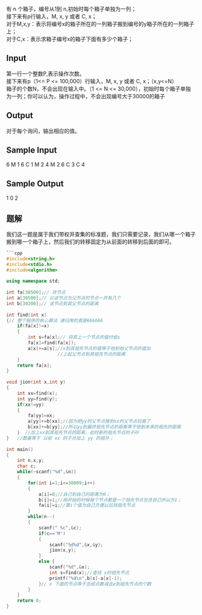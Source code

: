 有 n 个箱子，编号从1到 n,初始时每个箱子单独为一列；  
接下来有p行输入，M, x, y 或者 C, x；  
对于M,x,y：表示将编号x的箱子所在的一列箱子搬到编号的y箱子所在的一列箱子上；  
对于C,x：表示求箱子编号x的箱子下面有多少个箱子；

## Input

第一行一个整数P,表示操作次数。  
接下来有p（1<= P <= 100,000）行输入，M, x, y 或者 C, x；（x,y<=N）  
箱子的个数N，不会出现在输入中。（1 <= N <= 30,000），初始时每个箱子单独为一列；你可以认为，操作过程中，不会出现编号大于30000的箱子

## Output

对于每个询问，输出相应的值。

## Sample Input

6
M 1 6
C 1
M 2 4
M 2 6
C 3
C 4

## Sample Output

1
0
2

## 题解
我们这一题是属于我们带权并查集的标准题，我们只需要记录，我们从哪一个箱子搬到哪一个箱子上，然后我们的转移固定为从前面的转移到后面的即可。
```cpp
```cpp
#include<string.h>
#include<stdio.h>
#include<algorithm>
 
using namespace std;
 
int fa[30500];// 存节点
int a[30500];// 以该节点为父节点的节点一共有几个
int b[30200];// 该节点到其父节点的距离
 
int find(int x)
{// 整个程序的核心算法 递归用的真是666666
    if(fa[x]!=x)
    {
        int s=fa[x];// 将其上一个节点的值付给s
        fa[x]=find(fa[x]);
        a[x]+=a[s];//x到其祖先节点的值等于他到他父节点的值加
                   //上起父节点到其祖先节点的距离
    }
    return fa[x];
}
 
void jion(int x,int y)
{
    int xx=find(x);
    int yy=find(y);
    if(xx!=yy)
    {
        fa[yy]=xx;
        a[yy]+=b[xx];//因为把yy的父节点接到xx的父节点后面了
        b[xx]+=b[yy];//所以yy到最终祖先节点的距离等于他到本来的祖先的距离
    }  //加上xx到其祖先节点的距离，此时新的祖先节点的子孙
}   //数量等于 以前 xx 的子孙加上 yy 的祖孙；
 
int main()
{
    int n,x,y;
    char c;
    while(~scanf("%d",&n))
    {
        for(int i=1;i<=30009;i++)
        {
            a[i]=0;//自己到自己的距离为0；
            b[i]=1;//刚开始的时候每个节点都是一个祖先节点包含自己所以为1；
            fa[i]=i;//第i个值为自己方便以后找祖先节点
        }
        while(n--)
        {
            scanf(" %c",&c);
            if(c=='M')
            {
                scanf("%d%d",&x,&y);
                jion(x,y);
            }
            else {
                scanf("%d",&x);
                int s=find(x);//查找 x的祖先节点
                printf("%d\n",b[s]-a[x]-1);
            }// x 下面的节点等于总结点数减去x到祖先节点的个数
        }
    }
    return 0;
}
```
```